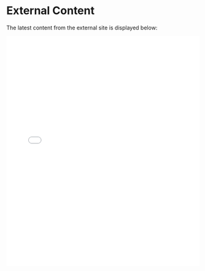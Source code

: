 # External Content

The latest content from the external site is displayed below:

<iframe src="external-content.html" style="width:100%; height:600px; border:none;"></iframe>
